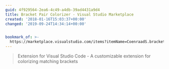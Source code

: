 ```yaml
---
guid: 4f929564-2ea6-4c49-a4db-39ad4431a9d4
title: Bracket Pair Colorizer - Visual Studio Marketplace
created: '2018-01-16T15:03:37+00:00'
changed: '2019-09-24T14:34:14+00:00'


bookmark_of: >-
  https://marketplace.visualstudio.com/items?itemName=CoenraadS.bracket-pair-colorizer
---
```



> Extension for Visual Studio Code - A customizable extension for colorizing matching brackets
